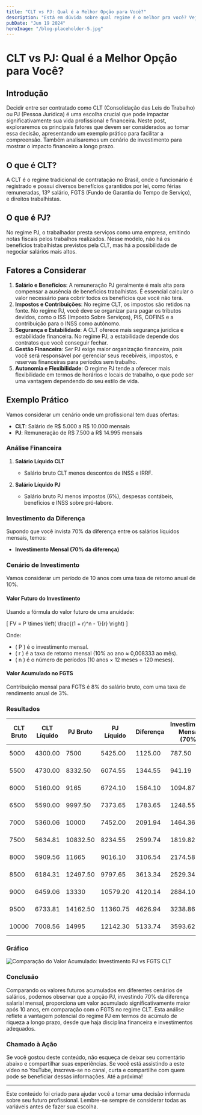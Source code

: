 ```yaml
---
title: "CLT vs PJ: Qual é a Melhor Opção para Você?"
description: "Está em dúvida sobre qual regime é o melhor pra você? Veja alguns detalhes escondidos que talvez não esteja levando em conta."
pubDate: "Jun 19 2024"
heroImage: "/blog-placeholder-5.jpg"
---
```


# CLT vs PJ: Qual é a Melhor Opção para Você?

## Introdução

Decidir entre ser contratado como CLT (Consolidação das Leis do Trabalho) ou PJ (Pessoa Jurídica) é uma escolha crucial que pode impactar significativamente sua vida profissional e financeira. Neste post, exploraremos os principais fatores que devem ser considerados ao tomar essa decisão, apresentando um exemplo prático para facilitar a compreensão. Também analisaremos um cenário de investimento para mostrar o impacto financeiro a longo prazo.

## O que é CLT?

A CLT é o regime tradicional de contratação no Brasil, onde o funcionário é registrado e possui diversos benefícios garantidos por lei, como férias remuneradas, 13º salário, FGTS (Fundo de Garantia do Tempo de Serviço), e direitos trabalhistas.

## O que é PJ?

No regime PJ, o trabalhador presta serviços como uma empresa, emitindo notas fiscais pelos trabalhos realizados. Nesse modelo, não há os benefícios trabalhistas previstos pela CLT, mas há a possibilidade de negociar salários mais altos.

## Fatores a Considerar

1. **Salário e Benefícios**: A remuneração PJ geralmente é mais alta para compensar a ausência de benefícios trabalhistas. É essencial calcular o valor necessário para cobrir todos os benefícios que você não terá.
2. **Impostos e Contribuições**: No regime CLT, os impostos são retidos na fonte. No regime PJ, você deve se organizar para pagar os tributos devidos, como o ISS (Imposto Sobre Serviços), PIS, COFINS e a contribuição para o INSS como autônomo.
3. **Segurança e Estabilidade**: A CLT oferece mais segurança jurídica e estabilidade financeira. No regime PJ, a estabilidade depende dos contratos que você conseguir fechar.
4. **Gestão Financeira**: Ser PJ exige maior organização financeira, pois você será responsável por gerenciar seus recebíveis, impostos, e reservas financeiras para períodos sem trabalho.
5. **Autonomia e Flexibilidade**: O regime PJ tende a oferecer mais flexibilidade em termos de horários e locais de trabalho, o que pode ser uma vantagem dependendo do seu estilo de vida.

## Exemplo Prático

Vamos considerar um cenário onde um profissional tem duas ofertas:

- **CLT**: Salário de R$ 5.000 a R$ 10.000 mensais
- **PJ**: Remuneração de R$ 7.500 a R$ 14.995 mensais

### Análise Financeira

1. **Salário Líquido CLT**

   - Salário bruto CLT menos descontos de INSS e IRRF.

2. **Salário Líquido PJ**
   - Salário bruto PJ menos impostos (6%), despesas contábeis, benefícios e INSS sobre pró-labore.

### Investimento da Diferença

Supondo que você invista 70% da diferença entre os salários líquidos mensais, temos:

- **Investimento Mensal (70% da diferença)**

### Cenário de Investimento

Vamos considerar um período de 10 anos com uma taxa de retorno anual de 10%.

#### Valor Futuro do Investimento

Usando a fórmula do valor futuro de uma anuidade:

\[ FV = P \times \left( \frac{(1 + r)^n - 1}{r} \right) \]

Onde:

- \( P \) é o investimento mensal.
- \( r \) é a taxa de retorno mensal (10% ao ano ≈ 0,008333 ao mês).
- \( n \) é o número de períodos (10 anos × 12 meses = 120 meses).

#### Valor Acumulado no FGTS

Contribuição mensal para FGTS é 8% do salário bruto, com uma taxa de rendimento anual de 3%.

### Resultados

| CLT Bruto | CLT Líquido | PJ Bruto | PJ Líquido | Diferença | Investimento Mensal (70%) | Valor Futuro (10 anos) | Valor Acumulado no FGTS |
| --------- | ----------- | -------- | ---------- | --------- | ------------------------- | ---------------------- | ----------------------- |
| 5000      | 4300.00     | 7500     | 5425.00    | 1125.00   | 787.50                    | R$ 155.469,29          | R$ 57.490,00            |
| 5500      | 4730.00     | 8332.50  | 6074.55    | 1344.55   | 941.19                    | R$ 185.847,64          | R$ 63.210,00            |
| 6000      | 5160.00     | 9165     | 6724.10    | 1564.10   | 1094.87                   | R$ 216.225,99          | R$ 68.988,00            |
| 6500      | 5590.00     | 9997.50  | 7373.65    | 1783.65   | 1248.55                   | R$ 246.604,34          | R$ 74.768,00            |
| 7000      | 5360.06     | 10000    | 7452.00    | 2091.94   | 1464.36                   | R$ 288.949,08          | R$ 80.455,48            |
| 7500      | 5634.81     | 10832.50 | 8234.55    | 2599.74   | 1819.82                   | R$ 359.072,58          | R$ 86.160,52            |
| 8000      | 5909.56     | 11665    | 9016.10    | 3106.54   | 2174.58                   | R$ 429.146,94          | R$ 91.865,55            |
| 8500      | 6184.31     | 12497.50 | 9797.65    | 3613.34   | 2529.34                   | R$ 499.221,31          | R$ 97.570,59            |
| 9000      | 6459.06     | 13330    | 10579.20   | 4120.14   | 2884.10                   | R$ 569.295,67          | R$ 103.275,62           |
| 9500      | 6733.81     | 14162.50 | 11360.75   | 4626.94   | 3238.86                   | R$ 639.370,04          | R$ 108.980,66           |
| 10000     | 7008.56     | 14995    | 12142.30   | 5133.74   | 3593.62                   | R$ 709.444,40          | R$ 114.685,70           |

### Gráfico

![Comparação do Valor Acumulado: Investimento PJ vs FGTS CLT](/grafico-comparativo-de-pj-e-clt.png)

### Conclusão

Comparando os valores futuros acumulados em diferentes cenários de salários, podemos observar que a opção PJ, investindo 70% da diferença salarial mensal, proporciona um valor acumulado significativamente maior após 10 anos, em comparação com o FGTS no regime CLT. Esta análise reflete a vantagem potencial do regime PJ em termos de acúmulo de riqueza a longo prazo, desde que haja disciplina financeira e investimentos adequados.

### Chamado à Ação

Se você gostou deste conteúdo, não esqueça de deixar seu comentário abaixo e compartilhar suas experiências. Se você está assistindo a este vídeo no YouTube, inscreva-se no canal, curta e compartilhe com quem pode se beneficiar dessas informações. Até a próxima!

---

Este conteúdo foi criado para ajudar você a tomar uma decisão informada sobre seu futuro profissional. Lembre-se sempre de considerar todas as variáveis antes de fazer sua escolha.
